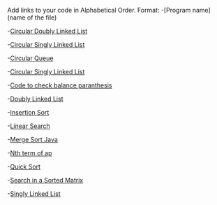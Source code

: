 Add links to your code in Alphabetical Order.
Format:
-[Program name](name of the file)

-[Circular Doubly Linked List](CircularDList.java)

-[Circular Singly Linked List](CircularSList.java)

-[Circular Queue](CircularQueue.java)

-[Circular Singly Linked List](CircularSList.java)  

-[Code to check balance paranthesis](Bracket.java)

-[Doubly Linked List](DList.java)

-[Insertion Sort](Insertion_Sort.java)

-[Linear Search](LinearSearch.java)

-[Merge Sort Java](MergeSort.java)

-[Nth term of ap](nth_term_of_ap.java)

-[Quick Sort](quick_sort.java)    

-[Search in a Sorted Matrix](MatrixSearch.java)

-[Singly Linked List](SList.java)


